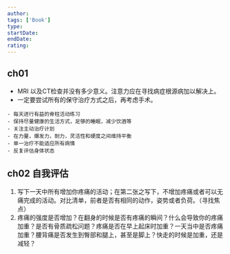 ```yaml
---
author: 
tags: ['Book']
type: 
startDate: 
endDate: 
rating: 
---
```


## ch01
-  MRI 以及CT检查并没有多少意义。注意力应在寻找病症根源病加以解决上。
- 一定要尝试所有的保守治疗方式之后，再考虑手术。
```ad-note
- 每天进行有益的脊柱活动练习
- 保持尽量健康的生活方式，足够的睡眠，减少饮酒等
- 关注主动治疗计划
- 在力量，爆发力，耐力，灵活性和硬度之间维持平衡
- 单一治疗不能适应所有病情
- 反复评估身体状态
```


## ch02 自我评估 
1. 写下一天中所有增加你疼痛的活动；在第二张之写下，不增加疼痛或者可以无痛完成的活动。对比清单，前者是否有相同的动作，姿势或者负荷。（寻找焦点）
2. 疼痛的强度是否增加？在翻身的时候是否有疼痛的瞬间？什么会导致你的疼痛加重？是否有骨质疏松问题？疼痛是否在早上起床时加重？一天当中是否疼痛加重？腰背痛是否发生到臀部和腿上，甚至是脚上？快走的时候是加重，还是减轻？
































